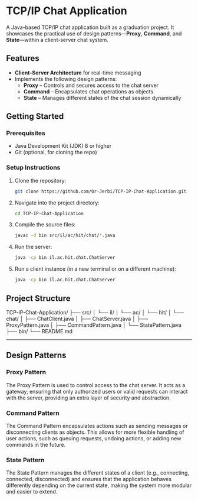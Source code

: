 # TCP/IP Chat Application

A Java-based TCP/IP chat application built as a graduation project. It showcases the practical use of design patterns—**Proxy**, **Command**, and **State**—within a client-server chat system.

## Features

- **Client-Server Architecture** for real-time messaging
- Implements the following design patterns:
  - **Proxy** – Controls and secures access to the chat server
  - **Command** – Encapsulates chat operations as objects
  - **State** – Manages different states of the chat session dynamically

## Getting Started

### Prerequisites

- Java Development Kit (JDK) 8 or higher
- Git (optional, for cloning the repo)

### Setup Instructions

1. Clone the repository:
   ```bash
   git clone https://github.com/Or-Jerbi/TCP-IP-Chat-Application.git
2. Navigate into the project directory:
   ```bash
   cd TCP-IP-Chat-Application

3. Compile the source files:

   ```bash
   javac -d bin src/il/ac/hit/chat/*.java
   
4. Run the server:
   ```bash
   java -cp bin il.ac.hit.chat.ChatServer
5. Run a client instance (in a new terminal or on a different machine):
   ```bash
   java -cp bin il.ac.hit.chat.ChatServer

## Project Structure
   TCP-IP-Chat-Application/
├── src/
│   └── il/
│       └── ac/
│           └── hit/
│               └── chat/
│                   ├── ChatClient.java
│                   ├── ChatServer.java
│                   ├── ProxyPattern.java
│                   ├── CommandPattern.java
│                   └── StatePattern.java
├── bin/
└── README.md


---

## Design Patterns

### Proxy Pattern
The Proxy Pattern is used to control access to the chat server. It acts as a gateway, ensuring that only authorized users or valid requests can interact with the server, providing an extra layer of security and abstraction.

### Command Pattern
The Command Pattern encapsulates actions such as sending messages or disconnecting clients as objects. This allows for more flexible handling of user actions, such as queuing requests, undoing actions, or adding new commands in the future.

### State Pattern
The State Pattern manages the different states of a client (e.g., connecting, connected, disconnected) and ensures that the application behaves differently depending on the current state, making the system more modular and easier to extend.

